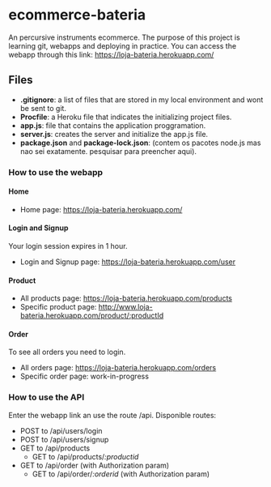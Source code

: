 # ecommerce-bateria

An percursive instruments ecommerce. The purpose of this project is learning git, webapps and deploying in practice.
You can access the webapp through this link: https://loja-bateria.herokuapp.com/


## Files
- **.gitignore**: a list of files that are stored in my local environment and wont be sent to git.
- **Procfile**: a Heroku file that indicates the initializing project files.
- **app.js**: file that contains the application proggramation.
- **server.js**: creates the server and initialize the app.js file.
- **package.json** and **package-lock.json**: (contem os pacotes node.js mas nao sei exatamente. pesquisar para preencher aqui).

### How to use the webapp
#### Home
- Home page: https://loja-bateria.herokuapp.com/
#### Login and Signup
Your login session expires in 1 hour.
- Login and Signup page: https://loja-bateria.herokuapp.com/user
#### Product
- All products page: https://loja-bateria.herokuapp.com/products
- Specific product page: http://www.loja-bateria.herokuapp.com/product/:productId
#### Order
To see all orders you need to login.
- All orders page: https://loja-bateria.herokuapp.com/orders
- Specific order page: work-in-progress


### How to use the API
Enter the webapp link an use the route /api. Disponible routes:
- POST to /api/users/login
- POST to /api/users/signup
- GET to /api/products
  - GET to /api/products/*:productid*
- GET to /api/order (with Authorization param)
  - GET to /api/order/*:orderid* (with Authorization param)
